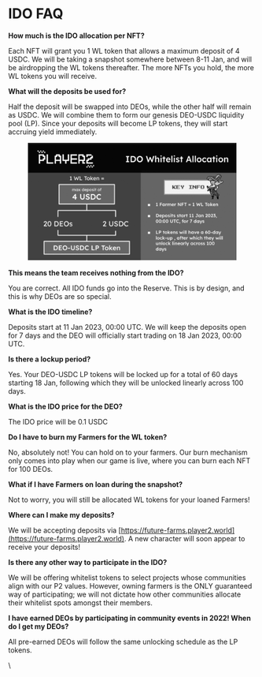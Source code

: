 # IDO FAQ

**How much is the IDO allocation per NFT?**

Each NFT will grant you 1 WL token that allows a maximum deposit of 4 USDC. We will be taking a snapshot somewhere between 8-11 Jan, and will be airdropping the WL tokens thereafter. The more NFTs you hold, the more WL tokens you will receive.

**What will the deposits be used for?**

Half the deposit will be swapped into DEOs, while the other half will remain as USDC. We will combine them to form our genesis DEO-USDC liquidity pool (LP). Since your deposits will become LP tokens, they will start accruing yield immediately.

<figure><img src="../.gitbook/assets/IDO_Allocation.gif" alt=""><figcaption></figcaption></figure>

**This means the team receives nothing from the IDO?**

You are correct. All IDO funds go into the Reserve. This is by design, and this is why DEOs are so special.

**What is the IDO timeline?**

Deposits start at 11 Jan 2023, 00:00 UTC. We will keep the deposits open for 7 days and the DEO will officially start trading on 18 Jan 2023, 00:00 UTC.

**Is there a lockup period?**

Yes. Your DEO-USDC LP tokens will be locked up for a total of 60 days starting 18 Jan, following which they will be unlocked linearly across 100 days.

**What is the IDO price for the DEO?**

The IDO price will be 0.1 USDC

**Do I have to burn my Farmers for the WL token?**

No, absolutely not! You can hold on to your farmers. Our burn mechanism only comes into play when our game is live, where you can burn each NFT for 100 DEOs.

**What if I have Farmers on loan during the snapshot?**

Not to worry, you will still be allocated WL tokens for your loaned Farmers!

**Where can I make my deposits?**

We will be accepting deposits via [https://future-farms.player2.world](https://future-farms.player2.world). A new character will soon appear to receive your deposits!

**Is there any other way to participate in the IDO?**

We will be offering whitelist tokens to select projects whose communities align with our P2 values. However, owning farmers is the ONLY guaranteed way of participating; we will not dictate how other communities allocate their whitelist spots amongst their members.

**I have earned DEOs by participating in community events in 2022! When do I get my DEOs?**

All pre-earned DEOs will follow the same unlocking schedule as the LP tokens.

\
